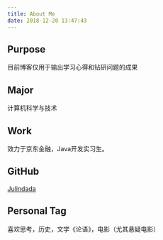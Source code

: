 ```yaml
---
title: About Me
date: 2018-12-20 13:47:43
---
```


Purpose
---
目前博客仅用于输出学习心得和钻研问题的成果

Major
---
计算机科学与技术

Work
---
效力于京东金融，Java开发实习生。

GitHub
---
[Julindada](https://github.com/Julindada)

Personal Tag
---
喜欢思考，历史，文学《论语》，电影（尤其悬疑电影）
